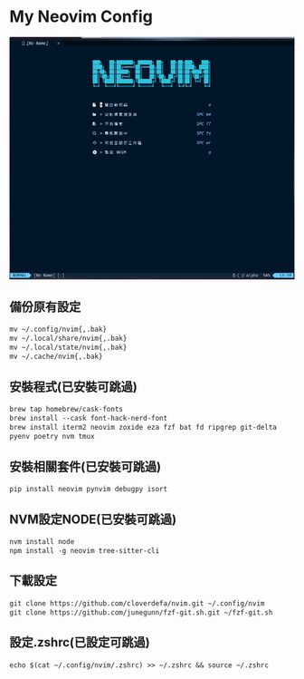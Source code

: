 # My Neovim Config

![image](https://github.com/cloverdefa/nvim/blob/main/cover.jpg)

## 備份原有設定

```Shell
mv ~/.config/nvim{,.bak}
mv ~/.local/share/nvim{,.bak}
mv ~/.local/state/nvim{,.bak}
mv ~/.cache/nvim{,.bak}
```

## 安裝程式(已安裝可跳過)

```Shell
brew tap homebrew/cask-fonts
brew install --cask font-hack-nerd-font
brew install iterm2 neovim zoxide eza fzf bat fd ripgrep git-delta pyenv poetry nvm tmux
```

## 安裝相關套件(已安裝可跳過)

```Shell
pip install neovim pynvim debugpy isort
```

## NVM設定NODE(已安裝可跳過)

```Shell
nvm install node
npm install -g neovim tree-sitter-cli

```

## 下載設定

```Shell
git clone https://github.com/cloverdefa/nvim.git ~/.config/nvim
git clone https://github.com/junegunn/fzf-git.sh.git ~/fzf-git.sh
```

## 設定.zshrc(已設定可跳過)

```Shell
echo $(cat ~/.config/nvim/.zshrc) >> ~/.zshrc && source ~/.zshrc
```

